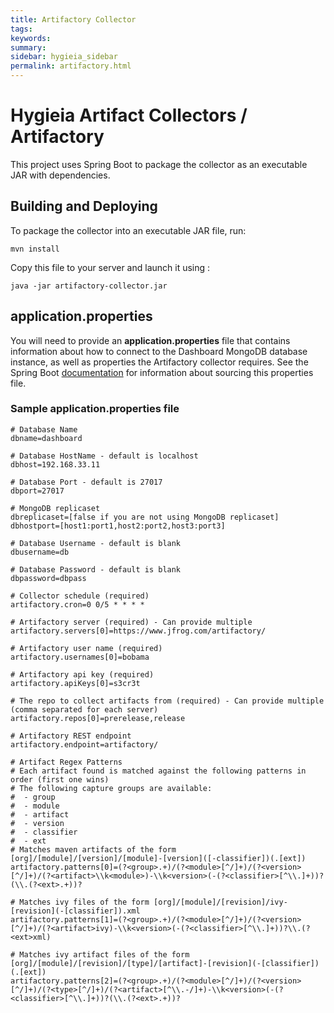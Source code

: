 ```yaml
---
title: Artifactory Collector
tags:
keywords:
summary:
sidebar: hygieia_sidebar
permalink: artifactory.html
---
```

# Hygieia Artifact Collectors / Artifactory

This project uses Spring Boot to package the collector as an executable JAR with dependencies.

## Building and Deploying

To package the collector into an executable JAR file, run:
```
mvn install
```

Copy this file to your server and launch it using :
```
java -jar artifactory-collector.jar
```

## application.properties

You will need to provide an **application.properties** file that contains information about how to connect to the Dashboard MongoDB database instance, as well as properties the Artifactory collector requires. See the Spring Boot [documentation](http://docs.spring.io/spring-boot/docs/current-SNAPSHOT/reference/htmlsingle/#boot-features-external-config-application-property-files) for information about sourcing this properties file.

### Sample application.properties file

```properties
# Database Name
dbname=dashboard

# Database HostName - default is localhost
dbhost=192.168.33.11

# Database Port - default is 27017
dbport=27017

# MongoDB replicaset
dbreplicaset=[false if you are not using MongoDB replicaset]
dbhostport=[host1:port1,host2:port2,host3:port3]

# Database Username - default is blank
dbusername=db

# Database Password - default is blank
dbpassword=dbpass

# Collector schedule (required)
artifactory.cron=0 0/5 * * * *

# Artifactory server (required) - Can provide multiple
artifactory.servers[0]=https://www.jfrog.com/artifactory/

# Artifactory user name (required)
artifactory.usernames[0]=bobama

# Artifactory api key (required)
artifactory.apiKeys[0]=s3cr3t

# The repo to collect artifacts from (required) - Can provide multiple (comma separated for each server) 
artifactory.repos[0]=prerelease,release

# Artifactory REST endpoint
artifactory.endpoint=artifactory/

# Artifact Regex Patterns
# Each artifact found is matched against the following patterns in order (first one wins)
# The following capture groups are available:
#  - group
#  - module
#  - artifact
#  - version
#  - classifier
#  - ext
# Matches maven artifacts of the form [org]/[module]/[version]/[module]-[version]([-classifier])(.[ext])
artifactory.patterns[0]=(?<group>.+)/(?<module>[^/]+)/(?<version>[^/]+)/(?<artifact>\\k<module>)-\\k<version>(-(?<classifier>[^\\.]+))?(\\.(?<ext>.+))?

# Matches ivy files of the form [org]/[module]/[revision]/ivy-[revision](-[classifier]).xml 
artifactory.patterns[1]=(?<group>.+)/(?<module>[^/]+)/(?<version>[^/]+)/(?<artifact>ivy)-\\k<version>(-(?<classifier>[^\\.]+))?\\.(?<ext>xml)

# Matches ivy artifact files of the form [org]/[module]/[revision]/[type]/[artifact]-[revision](-[classifier])(.[ext])
artifactory.patterns[2]=(?<group>.+)/(?<module>[^/]+)/(?<version>[^/]+)/(?<type>[^/]+)/(?<artifact>[^\\.-/]+)-\\k<version>(-(?<classifier>[^\\.]+))?(\\.(?<ext>.+))?

```
